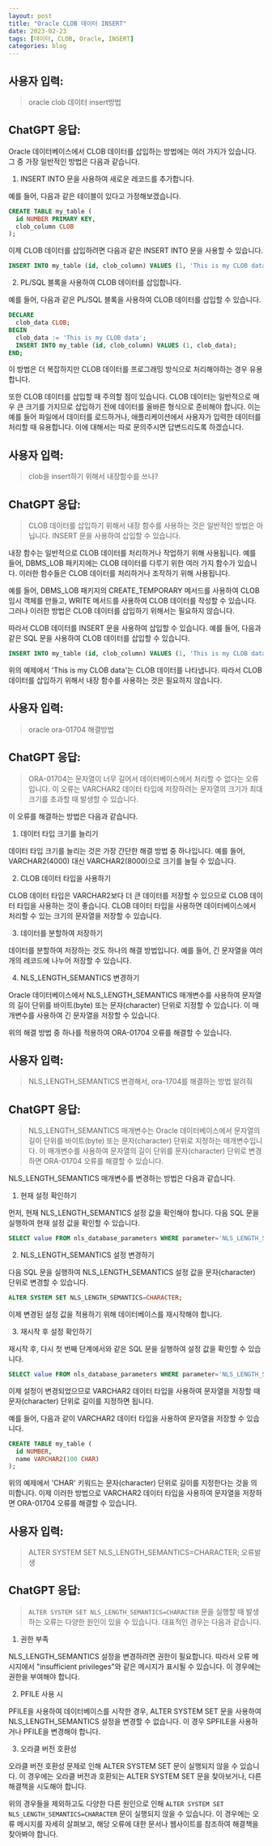 ```yaml
---
layout: post
title: "Oracle CLOB 데이터 INSERT"
date: 2023-02-23
tags: [데이터, CLOB, Oracle, INSERT]
categories: blog
---
```


## 사용자 입력:
> oracle clob 데이터 insert방법

## ChatGPT 응답:
> 

Oracle 데이터베이스에서 CLOB 데이터를 삽입하는 방법에는 여러 가지가 있습니다. 그 중 가장 일반적인 방법은 다음과 같습니다.

1. INSERT INTO 문을 사용하여 새로운 레코드를 추가합니다.

예를 들어, 다음과 같은 테이블이 있다고 가정해보겠습니다.

```sql
CREATE TABLE my_table (
  id NUMBER PRIMARY KEY,
  clob_column CLOB
);
```

이제 CLOB 데이터를 삽입하려면 다음과 같은 INSERT INTO 문을 사용할 수 있습니다.

```sql
INSERT INTO my_table (id, clob_column) VALUES (1, 'This is my CLOB data');
```

2. PL/SQL 블록을 사용하여 CLOB 데이터를 삽입합니다.

예를 들어, 다음과 같은 PL/SQL 블록을 사용하여 CLOB 데이터를 삽입할 수 있습니다.

```sql
DECLARE
  clob_data CLOB;
BEGIN
  clob_data := 'This is my CLOB data';
  INSERT INTO my_table (id, clob_column) VALUES (1, clob_data);
END;
```

이 방법은 더 복잡하지만 CLOB 데이터를 프로그래밍 방식으로 처리해야하는 경우 유용합니다.

또한 CLOB 데이터를 삽입할 때 주의할 점이 있습니다. CLOB 데이터는 일반적으로 매우 큰 크기를 가지므로 삽입하기 전에 데이터를 올바른 형식으로 준비해야 합니다. 이는 예를 들어 파일에서 데이터를 로드하거나, 애플리케이션에서 사용자가 입력한 데이터를 처리할 때 유용합니다. 이에 대해서는 따로 문의주시면 답변드리도록 하겠습니다.

## 사용자 입력:
> clob을 insert하기 위해서 내장함수를 쓰나?

## ChatGPT 응답:
> CLOB 데이터를 삽입하기 위해서 내장 함수를 사용하는 것은 일반적인 방법은 아닙니다. INSERT 문을 사용하여 삽입할 수 있습니다. 

내장 함수는 일반적으로 CLOB 데이터를 처리하거나 작업하기 위해 사용됩니다. 예를 들어, DBMS_LOB 패키지에는 CLOB 데이터를 다루기 위한 여러 가지 함수가 있습니다. 이러한 함수들은 CLOB 데이터를 처리하거나 조작하기 위해 사용됩니다. 

예를 들어, DBMS_LOB 패키지의 CREATE_TEMPORARY 메서드를 사용하여 CLOB 임시 객체를 만들고, WRITE 메서드를 사용하여 CLOB 데이터를 작성할 수 있습니다. 그러나 이러한 방법은 CLOB 데이터를 삽입하기 위해서는 필요하지 않습니다. 

따라서 CLOB 데이터를 INSERT 문을 사용하여 삽입할 수 있습니다. 예를 들어, 다음과 같은 SQL 문을 사용하여 CLOB 데이터를 삽입할 수 있습니다.

```sql
INSERT INTO my_table (id, clob_column) VALUES (1, 'This is my CLOB data');
```

위의 예제에서 'This is my CLOB data'는 CLOB 데이터를 나타냅니다. 따라서 CLOB 데이터를 삽입하기 위해서 내장 함수를 사용하는 것은 필요하지 않습니다.

## 사용자 입력:
> oracle ora-01704 해결방법

## ChatGPT 응답:
> ORA-01704는 문자열이 너무 길어서 데이터베이스에서 처리할 수 없다는 오류입니다. 이 오류는 VARCHAR2 데이터 타입에 저장하려는 문자열의 크기가 최대 크기를 초과할 때 발생할 수 있습니다. 

이 오류를 해결하는 방법은 다음과 같습니다.

1. 데이터 타입 크기를 늘리기

데이터 타입 크기를 늘리는 것은 가장 간단한 해결 방법 중 하나입니다. 예를 들어, VARCHAR2(4000) 대신 VARCHAR2(8000)으로 크기를 늘릴 수 있습니다.

2. CLOB 데이터 타입을 사용하기

CLOB 데이터 타입은 VARCHAR2보다 더 큰 데이터를 저장할 수 있으므로 CLOB 데이터 타입을 사용하는 것이 좋습니다. CLOB 데이터 타입을 사용하면 데이터베이스에서 처리할 수 있는 크기의 문자열을 저장할 수 있습니다.

3. 데이터를 분할하여 저장하기

데이터를 분할하여 저장하는 것도 하나의 해결 방법입니다. 예를 들어, 긴 문자열을 여러 개의 레코드에 나누어 저장할 수 있습니다.

4. NLS_LENGTH_SEMANTICS 변경하기

Oracle 데이터베이스에서 NLS_LENGTH_SEMANTICS 매개변수를 사용하여 문자열의 길이 단위를 바이트(byte) 또는 문자(character) 단위로 지정할 수 있습니다. 이 매개변수를 사용하여 긴 문자열을 저장할 수 있습니다.

위의 해결 방법 중 하나를 적용하여 ORA-01704 오류를 해결할 수 있습니다.

## 사용자 입력:
> NLS_LENGTH_SEMANTICS 변경해서, ora-1704를 해결하는 방법 알려줘

## ChatGPT 응답:
> NLS_LENGTH_SEMANTICS 매개변수는 Oracle 데이터베이스에서 문자열의 길이 단위를 바이트(byte) 또는 문자(character) 단위로 지정하는 매개변수입니다. 이 매개변수를 사용하여 문자열의 길이 단위를 문자(character) 단위로 변경하면 ORA-01704 오류를 해결할 수 있습니다.

NLS_LENGTH_SEMANTICS 매개변수를 변경하는 방법은 다음과 같습니다.

1. 현재 설정 확인하기

먼저, 현재 NLS_LENGTH_SEMANTICS 설정 값을 확인해야 합니다. 다음 SQL 문을 실행하여 현재 설정 값을 확인할 수 있습니다.

```sql
SELECT value FROM nls_database_parameters WHERE parameter='NLS_LENGTH_SEMANTICS';
```

2. NLS_LENGTH_SEMANTICS 설정 변경하기

다음 SQL 문을 실행하여 NLS_LENGTH_SEMANTICS 설정 값을 문자(character) 단위로 변경할 수 있습니다.

```sql
ALTER SYSTEM SET NLS_LENGTH_SEMANTICS=CHARACTER;
```

이제 변경된 설정 값을 적용하기 위해 데이터베이스를 재시작해야 합니다. 

3. 재시작 후 설정 확인하기

재시작 후, 다시 첫 번째 단계에서와 같은 SQL 문을 실행하여 설정 값을 확인할 수 있습니다.

```sql
SELECT value FROM nls_database_parameters WHERE parameter='NLS_LENGTH_SEMANTICS';
```

이제 설정이 변경되었으므로 VARCHAR2 데이터 타입을 사용하여 문자열을 저장할 때 문자(character) 단위로 길이를 지정하면 됩니다. 

예를 들어, 다음과 같이 VARCHAR2 데이터 타입을 사용하여 문자열을 저장할 수 있습니다.

```sql
CREATE TABLE my_table (
  id NUMBER,
  name VARCHAR2(100 CHAR)
);
```

위의 예제에서 'CHAR' 키워드는 문자(character) 단위로 길이를 지정한다는 것을 의미합니다. 이제 이러한 방법으로 VARCHAR2 데이터 타입을 사용하여 문자열을 저장하면 ORA-01704 오류를 해결할 수 있습니다.

## 사용자 입력:
> ALTER SYSTEM SET NLS_LENGTH_SEMANTICS=CHARACTER; 오류발생

## ChatGPT 응답:
> `ALTER SYSTEM SET NLS_LENGTH_SEMANTICS=CHARACTER` 문을 실행할 때 발생하는 오류는 다양한 원인이 있을 수 있습니다. 대표적인 경우는 다음과 같습니다.

1. 권한 부족

NLS_LENGTH_SEMANTICS 설정을 변경하려면 권한이 필요합니다. 따라서 오류 메시지에서 "insufficient privileges"와 같은 메시지가 표시될 수 있습니다. 이 경우에는 권한을 부여해야 합니다.

2. PFILE 사용 시

PFILE을 사용하여 데이터베이스를 시작한 경우, ALTER SYSTEM SET 문을 사용하여 NLS_LENGTH_SEMANTICS 설정을 변경할 수 없습니다. 이 경우 SPFILE을 사용하거나 PFILE을 변경해야 합니다.

3. 오라클 버전 호환성

오라클 버전 호환성 문제로 인해 ALTER SYSTEM SET 문이 실행되지 않을 수 있습니다. 이 경우에는 오라클 버전과 호환되는 ALTER SYSTEM SET 문을 찾아보거나, 다른 해결책을 시도해야 합니다.

위의 경우들을 제외하고도 다양한 다른 원인으로 인해 `ALTER SYSTEM SET NLS_LENGTH_SEMANTICS=CHARACTER` 문이 실행되지 않을 수 있습니다. 이 경우에는 오류 메시지를 자세히 살펴보고, 해당 오류에 대한 문서나 웹사이트를 참조하여 해결책을 찾아봐야 합니다.

